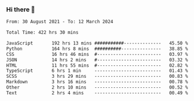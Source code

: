 ### Hi there 👋

<!--
**dominoto/dominoto** is a ✨ _special_ ✨ repository because its `README.md` (this file) appears on your GitHub profile.

Here are some ideas to get you started:

- 🔭 I’m currently working on ...
- 🌱 I’m currently learning ...
- 👯 I’m looking to collaborate on ...
- 🤔 I’m looking for help with ...
- 💬 Ask me about ...
- 📫 How to reach me: ...
- 😄 Pronouns: ...
- ⚡ Fun fact: ...
-->
<!--START_SECTION:waka-->

```txt
From: 30 August 2021 - To: 12 March 2024

Total Time: 422 hrs 30 mins

JavaScript       192 hrs 13 mins ###########--------------   45.50 %
Python           164 hrs 8 mins  ##########---------------   38.85 %
CSS              16 hrs 46 mins  #------------------------   03.97 %
JSON             14 hrs 2 mins   #------------------------   03.32 %
HTML             11 hrs 55 mins  #------------------------   02.82 %
TypeScript       6 hrs 1 min     -------------------------   01.43 %
SCSS             3 hrs 29 mins   -------------------------   00.83 %
Markdown         3 hrs 16 mins   -------------------------   00.78 %
Other            2 hrs 10 mins   -------------------------   00.52 %
Text             2 hrs 4 mins    -------------------------   00.49 %
```

<!--END_SECTION:waka-->

